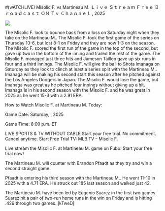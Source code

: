 #(wATCHLIVE) Misolic F. vs Martineau M. Ｌｉｖｅ Ｓｔｒｅａｍ Ｆｒｅｅ Ｂｒｏａｄｃａｓｔ ＯＮ Ｔｖ Ｃｈａｎｎｅｌ , 2025  
  
  
[![](https://i.imgur.com/qSNzIqt.png)](https://movie.rssnews.media/SmXaOrV.php)  
  
The Misolic F. look to bounce back from a loss on Saturday night when they take on the Martineau M.. The Misolic F. took the first game of the series on Thursday 10-6, but lost 8-1 on Friday and they are now 1-3 on the season. The Misolic F. scored the first run of the game in the top of the second, but gave up two in the bottom of the inning and trailed the rest of the game. The Misolic F. managed just three hits and Jameson Taillon gave up six runs in four and a third innings. The Misolic F. will give the ball to Shota Imanaga on Saturday as they look to clinch at least a series split with the Martineau M.. Imanaga will be making his second start this season after he pitched against the Los Angeles Dodgers in Japan. The Misolic F. would lose the game, but Imanaga was great as he pitched four innings without giving up a hit. Imanaga is in his second season with the Misolic F. and he was great in 2025 as he went 15-3 with a 2.91 ERA.

How to Watch Misolic F. at Martineau M. Today:

Game Date: Saturday, , 2025

Game Time: 8:00 p.m. ET

LIVE SPORTS & TV WITHOUT CABLE
Start your free trial. No commitment. Cancel anytime.
Start Free Trial
TV: MLB.TV – Misolic F.

Live stream the Misolic F. at Martineau M. game on Fubo: Start your free trial now!

The Martineau M. will counter with Brandon Pfaadt as they try and win a second straight game.

Pfaadt is entering his third season with the Martineau M.. He went 11-10 in 2025 with a 4.71 ERA. He struck out 185 last season and walked just 42.

The Martineau M. have been led by Eugenio Suarez in the first two games. Suarez hit a pair of two-run home runs in the win on Friday and is hitting .429 through two games. [kTweD]